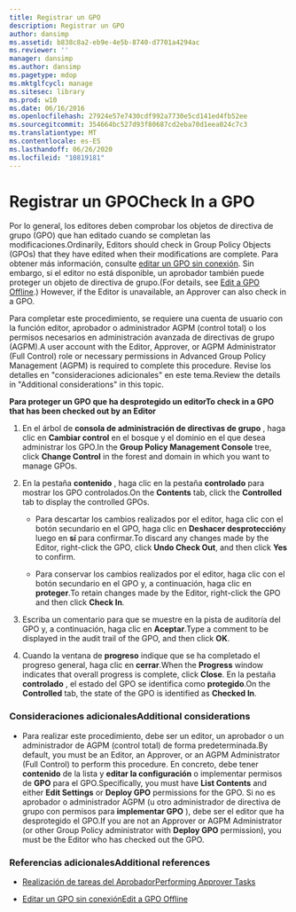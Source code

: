 ```yaml
---
title: Registrar un GPO
description: Registrar un GPO
author: dansimp
ms.assetid: b838c8a2-eb9e-4e5b-8740-d7701a4294ac
ms.reviewer: ''
manager: dansimp
ms.author: dansimp
ms.pagetype: mdop
ms.mktglfcycl: manage
ms.sitesec: library
ms.prod: w10
ms.date: 06/16/2016
ms.openlocfilehash: 27924e57e7430cdf992a7730e5cd141ed4fb52ee
ms.sourcegitcommit: 354664bc527d93f80687cd2eba70d1eea024c7c3
ms.translationtype: MT
ms.contentlocale: es-ES
ms.lasthandoff: 06/26/2020
ms.locfileid: "10819181"
---
```

# <span data-ttu-id="b950e-103">Registrar un GPO</span><span class="sxs-lookup"><span data-stu-id="b950e-103">Check In a GPO</span></span>


<span data-ttu-id="b950e-104">Por lo general, los editores deben comprobar los objetos de directiva de grupo (GPO) que han editado cuando se completan las modificaciones.</span><span class="sxs-lookup"><span data-stu-id="b950e-104">Ordinarily, Editors should check in Group Policy Objects (GPOs) that they have edited when their modifications are complete.</span></span> <span data-ttu-id="b950e-105">Para obtener más información, consulte [editar un GPO sin conexión](edit-a-gpo-offline-agpm40.md). Sin embargo, si el editor no está disponible, un aprobador también puede proteger un objeto de directiva de grupo.</span><span class="sxs-lookup"><span data-stu-id="b950e-105">(For details, see [Edit a GPO Offline](edit-a-gpo-offline-agpm40.md).) However, if the Editor is unavailable, an Approver can also check in a GPO.</span></span>

<span data-ttu-id="b950e-106">Para completar este procedimiento, se requiere una cuenta de usuario con la función editor, aprobador o administrador AGPM (control total) o los permisos necesarios en administración avanzada de directivas de grupo (AGPM).</span><span class="sxs-lookup"><span data-stu-id="b950e-106">A user account with the Editor, Approver, or AGPM Administrator (Full Control) role or necessary permissions in Advanced Group Policy Management (AGPM) is required to complete this procedure.</span></span> <span data-ttu-id="b950e-107">Revise los detalles en "consideraciones adicionales" en este tema.</span><span class="sxs-lookup"><span data-stu-id="b950e-107">Review the details in "Additional considerations" in this topic.</span></span>

**<span data-ttu-id="b950e-108">Para proteger un GPO que ha desprotegido un editor</span><span class="sxs-lookup"><span data-stu-id="b950e-108">To check in a GPO that has been checked out by an Editor</span></span>**

1.  <span data-ttu-id="b950e-109">En el árbol de **consola de administración de directivas de grupo** , haga clic en **Cambiar control** en el bosque y el dominio en el que desea administrar los GPO.</span><span class="sxs-lookup"><span data-stu-id="b950e-109">In the **Group Policy Management Console** tree, click **Change Control** in the forest and domain in which you want to manage GPOs.</span></span>

2.  <span data-ttu-id="b950e-110">En la pestaña **contenido** , haga clic en la pestaña **controlado** para mostrar los GPO controlados.</span><span class="sxs-lookup"><span data-stu-id="b950e-110">On the **Contents** tab, click the **Controlled** tab to display the controlled GPOs.</span></span>

    -   <span data-ttu-id="b950e-111">Para descartar los cambios realizados por el editor, haga clic con el botón secundario en el GPO, haga clic en **Deshacer desprotección**y luego en **sí** para confirmar.</span><span class="sxs-lookup"><span data-stu-id="b950e-111">To discard any changes made by the Editor, right-click the GPO, click **Undo Check Out**, and then click **Yes** to confirm.</span></span>

    -   <span data-ttu-id="b950e-112">Para conservar los cambios realizados por el editor, haga clic con el botón secundario en el GPO y, a continuación, haga clic en **proteger**.</span><span class="sxs-lookup"><span data-stu-id="b950e-112">To retain changes made by the Editor, right-click the GPO and then click **Check In**.</span></span>

3.  <span data-ttu-id="b950e-113">Escriba un comentario para que se muestre en la pista de auditoría del GPO y, a continuación, haga clic en **Aceptar**.</span><span class="sxs-lookup"><span data-stu-id="b950e-113">Type a comment to be displayed in the audit trail of the GPO, and then click **OK**.</span></span>

4.  <span data-ttu-id="b950e-114">Cuando la ventana de **progreso** indique que se ha completado el progreso general, haga clic en **cerrar**.</span><span class="sxs-lookup"><span data-stu-id="b950e-114">When the **Progress** window indicates that overall progress is complete, click **Close**.</span></span> <span data-ttu-id="b950e-115">En la pestaña **controlado** , el estado del GPO se identifica como **protegido**.</span><span class="sxs-lookup"><span data-stu-id="b950e-115">On the **Controlled** tab, the state of the GPO is identified as **Checked In**.</span></span>

### <span data-ttu-id="b950e-116">Consideraciones adicionales</span><span class="sxs-lookup"><span data-stu-id="b950e-116">Additional considerations</span></span>

-   <span data-ttu-id="b950e-117">Para realizar este procedimiento, debe ser un editor, un aprobador o un administrador de AGPM (control total) de forma predeterminada.</span><span class="sxs-lookup"><span data-stu-id="b950e-117">By default, you must be an Editor, an Approver, or an AGPM Administrator (Full Control) to perform this procedure.</span></span> <span data-ttu-id="b950e-118">En concreto, debe tener **contenido** de la lista y **editar la configuración** o implementar permisos de **GPO** para el GPO.</span><span class="sxs-lookup"><span data-stu-id="b950e-118">Specifically, you must have **List Contents** and either **Edit Settings** or **Deploy GPO** permissions for the GPO.</span></span> <span data-ttu-id="b950e-119">Si no es aprobador o administrador AGPM (u otro administrador de directiva de grupo con permisos para **implementar GPO** ), debe ser el editor que ha desprotegido el GPO.</span><span class="sxs-lookup"><span data-stu-id="b950e-119">If you are not an Approver or AGPM Administrator (or other Group Policy administrator with **Deploy GPO** permission), you must be the Editor who has checked out the GPO.</span></span>

### <span data-ttu-id="b950e-120">Referencias adicionales</span><span class="sxs-lookup"><span data-stu-id="b950e-120">Additional references</span></span>

-   [<span data-ttu-id="b950e-121">Realización de tareas del Aprobador</span><span class="sxs-lookup"><span data-stu-id="b950e-121">Performing Approver Tasks</span></span>](performing-approver-tasks-agpm40.md)

-   [<span data-ttu-id="b950e-122">Editar un GPO sin conexión</span><span class="sxs-lookup"><span data-stu-id="b950e-122">Edit a GPO Offline</span></span>](edit-a-gpo-offline-agpm40.md)

 

 





